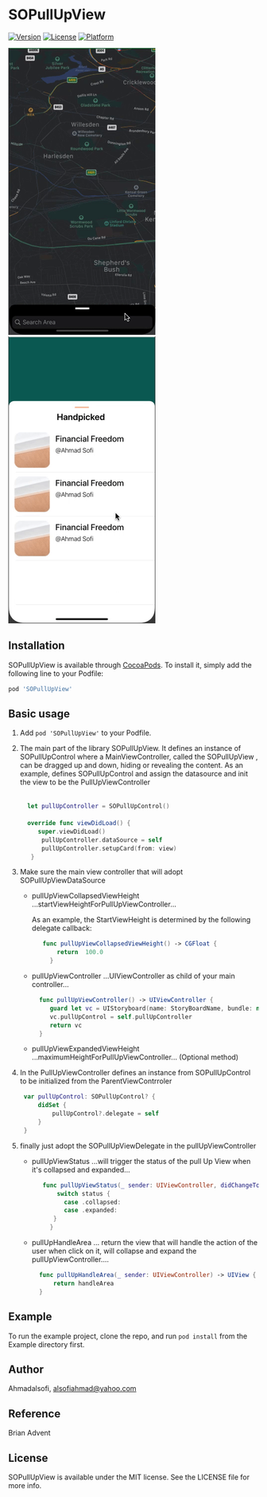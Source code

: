 # SOPullUpView

[![Version](https://img.shields.io/cocoapods/v/SOPullUpView.svg?style=flat)](https://cocoapods.org/pods/SOPullUpView)
[![License](https://img.shields.io/cocoapods/l/SOPullUpView.svg?style=flat)](https://cocoapods.org/pods/SOPullUpView)
[![Platform](https://img.shields.io/cocoapods/p/SOPullUpView.svg?style=flat)](https://cocoapods.org/pods/SOPullUpView)


![](https://raw.githubusercontent.com/Ahmadalsofi/SOPullUpView/master/mapExample.gif)
![](https://raw.githubusercontent.com/Ahmadalsofi/SOPullUpView/master/pickedExample.gif)

## Installation


SOPullUpView is available through [CocoaPods](https://cocoapods.org). To install
it, simply add the following line to your Podfile:

```ruby
pod 'SOPullUpView'
```


## Basic usage

1. Add `pod 'SOPullUpView'` to your Podfile.

2. The main part of the library SOPullUpView. It defines an instance of SOPullUpControl where a MainViewController, called the SOPullUpView , can be dragged up and down, hiding or revealing the content.
  As an example, defines SOPullUpControl and assign the datasource and init the view to be the PullUpViewController
        
     ```swift
  
       let pullUpController = SOPullUpControl()
       
       override func viewDidLoad() {
          super.viewDidLoad()
           pullUpController.dataSource = self
           pullUpController.setupCard(from: view)
        }
      ```
3. Make sure the main view controller that will adopt SOPullUpViewDataSource 
   * pullUpViewCollapsedViewHeight ...startViewHeightForPullUpViewController... 
   
      As an example, the StartViewHeight is determined by the following delegate callback:
   
      ```swift
         func pullUpViewCollapsedViewHeight() -> CGFloat {
             return  100.0
           }
       ```
   * pullUpViewController ...UIViewController as child of your main controller...
   
      ```swift
        func pullUpViewController() -> UIViewController {
           guard let vc = UIStoryboard(name: StoryBoardName, bundle: nil).instantiateInitialViewController() as? YourPullUpView else {return UIViewController()}
           vc.pullUpControl = self.pullUpController
           return vc
        }
       ```
   
   * pullUpViewExpandedViewHeight  ...maximumHeightForPullUpViewController... (Optional method)
   
   
4. In the PullUpViewController defines an instance from SOPullUpControl to be initialized from the ParentViewContrroler

   ```swift
    var pullUpControl: SOPullUpControl? {
        didSet {
            pullUpControl?.delegate = self
        }
    }
   ```
   
5. finally just adopt the SOPullUpViewDelegate in the pullUpViewController 

    * pullUpViewStatus ...will trigger the status of the pull Up View when it's collapsed and expanded...
    
      ```swift
         func pullUpViewStatus(_ sender: UIViewController, didChangeTo status: PullUpStatus) {
             switch status {
               case .collapsed:
               case .expanded:
            }
           }
       ```    
       
    * pullUpHandleArea ... return the view that will handle the action of the user when click on it, will collapse and expand the pullUpViewController....
    
      ```swift
        func pullUpHandleArea(_ sender: UIViewController) -> UIView {
            return handleArea
        }
       ```     

## Example

To run the example project, clone the repo, and run `pod install` from the Example directory first.

## Author

Ahmadalsofi,  alsofiahmad@yahoo.com

## Reference

Brian Advent

## License

SOPullUpView is available under the MIT license. See the LICENSE file for more info.
